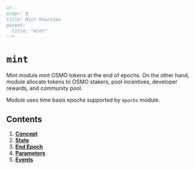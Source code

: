 ```html
<!--
order: 0
title: Mint Overview
parent:
  title: "mint"
-->
```

# `mint`

Mint module mint OSMO tokens at the end of epochs. On the other hand,
module allocate tokens to OSMO stakers, pool incentives, developer
rewards, and community pool.

Module uses time basis epochs supported by `epochs` module.

## Contents

1. **[Concept](01_concepts.md)**
2. **[State](02_state.md)**
3. **[End Epoch](03_end_epoch.md)**
4. **[Parameters](04_params.md)**
5. **[Events](05_events.md)**
